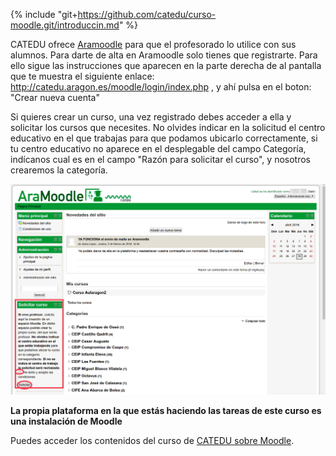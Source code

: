 {% include "git+https://github.com/catedu/curso-moodle.git/introduccin.md" %}



CATEDU ofrece [Aramoodle](http://catedu.aragon.es/moodle/?lang=es) para que el profesorado lo utilice con sus alumnos. Para darte de alta en Aramoodle solo tienes que registrarte. Para ello sigue las instrucciones que aparecen en la parte derecha de al pantalla que te muestra el siguiente enlace: http://catedu.aragon.es/moodle/login/index.php , y ahí pulsa en el boton: "Crear nueva cuenta"

Si quieres crear un curso, una vez registrado debes acceder a ella y solicitar los cursos que necesites. No olvides indicar en la solicitud el centro educativo en el que trabajas para que podamos ubicarlo correctamente, si tu centro educativo no aparece en el desplegable del campo Categoría, indícanos cual es en el campo "Razón para solicitar el curso", y nosotros crearemos la categoría.

![](img/SolicitarCursoAramoodle.png)

**La propia plataforma en la que estás haciendo las tareas de este curso es una instalación de Moodle**

Puedes acceder los contenidos del curso de [CATEDU sobre Moodle](https://catedu.github.io/curso-moodle/).